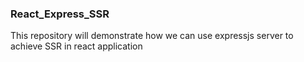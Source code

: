 ### React_Express_SSR
This repository will demonstrate how we can use expressjs server to achieve SSR in react application
